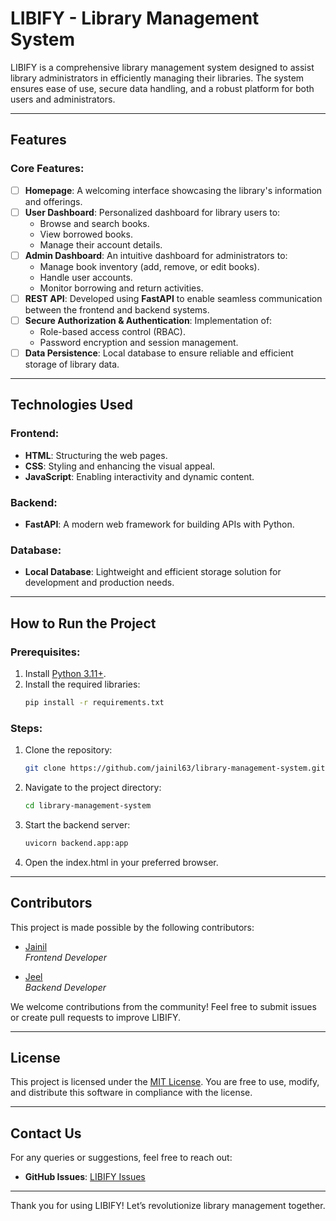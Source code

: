 # LIBIFY - Library Management System

LIBIFY is a comprehensive library management system designed to assist library administrators in efficiently managing their libraries. The system ensures ease of use, secure data handling, and a robust platform for both users and administrators.

---

## Features

### Core Features:
- [ ] **Homepage**: A welcoming interface showcasing the library's information and offerings.
- [ ] **User Dashboard**: Personalized dashboard for library users to:
  - Browse and search books.
  - View borrowed books.
  - Manage their account details.
- [ ] **Admin Dashboard**: An intuitive dashboard for administrators to:
  - Manage book inventory (add, remove, or edit books).
  - Handle user accounts.
  - Monitor borrowing and return activities.
- [ ] **REST API**: Developed using **FastAPI** to enable seamless communication between the frontend and backend systems.
- [ ] **Secure Authorization & Authentication**: Implementation of:
  - Role-based access control (RBAC).
  - Password encryption and session management.
- [ ] **Data Persistence**: Local database to ensure reliable and efficient storage of library data.

---

## Technologies Used

### Frontend:
- **HTML**: Structuring the web pages.
- **CSS**: Styling and enhancing the visual appeal.
- **JavaScript**: Enabling interactivity and dynamic content.

### Backend:
- **FastAPI**: A modern web framework for building APIs with Python.

### Database:
- **Local Database**: Lightweight and efficient storage solution for development and production needs.

---

## How to Run the Project

### Prerequisites:
1. Install [Python 3.11+](https://www.python.org/downloads/).
2. Install the required libraries:
   ```bash
   pip install -r requirements.txt
   ```

### Steps:
1. Clone the repository:
   ```bash
   git clone https://github.com/jainil63/library-management-system.git
   ```
2. Navigate to the project directory:
   ```bash
   cd library-management-system
   ```
3. Start the backend server:
   ```bash
   uvicorn backend.app:app
   ```
4. Open the index.html in your preferred browser.

---

## Contributors

This project is made possible by the following contributors:

- [Jainil](https://github.com/jainil63)  
  _Frontend Developer_

- [Jeel](https://github.com/JeelDobariya38)  
  _Backend Developer_

We welcome contributions from the community! Feel free to submit issues or create pull requests to improve LIBIFY.

---

## License

This project is licensed under the [MIT License](LICENSE.txt). You are free to use, modify, and distribute this software in compliance with the license.

---

## Contact Us

For any queries or suggestions, feel free to reach out:
- **GitHub Issues**: [LIBIFY Issues](https://github.com/jainil63/library-management-system/issues)

---

Thank you for using LIBIFY! Let’s revolutionize library management together.

